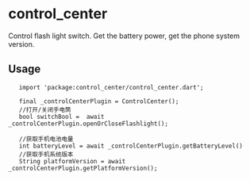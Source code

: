 # control_center

Control flash light switch. Get the battery power, get the phone system version.

## Usage

```
   import 'package:control_center/control_center.dart';

   final _controlCenterPlugin = ControlCenter();
   //打开/关闭手电筒
   bool switchBool =  await _controlCenterPlugin.openOrCloseFlashlight();

   //获取手机电池电量
   int batteryLevel = await _controlCenterPlugin.getBatteryLevel()
   //获取手机系统版本
   String platformVersion = await _controlCenterPlugin.getPlatformVersion();

```
